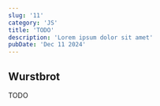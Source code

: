 ```yaml
---
slug: '11'
category: 'JS'
title: 'TODO'
description: 'Lorem ipsum dolor sit amet'
pubDate: 'Dec 11 2024'
---
```




## Wurstbrot

TODO